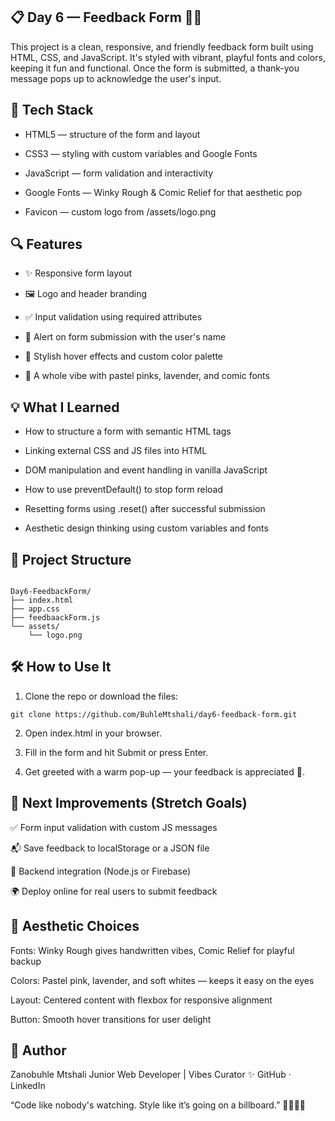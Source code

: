 ## 📋 Day 6 — Feedback Form 🧠💬

This project is a clean, responsive, and friendly feedback form built using HTML, CSS, and JavaScript. It's styled with vibrant, playful fonts and colors, keeping it fun and functional. Once the form is submitted, a thank-you message pops up to acknowledge the user's input.

## 🧱 Tech Stack

- HTML5 — structure of the form and layout

- CSS3 — styling with custom variables and Google Fonts

- JavaScript — form validation and interactivity

- Google Fonts — Winky Rough & Comic Relief for that aesthetic pop

- Favicon — custom logo from /assets/logo.png

## 🔍 Features

- ✨ Responsive form layout

- 🖼️ Logo and header branding

- ✅ Input validation using required attributes

- 🔔 Alert on form submission with the user's name

- 🎨 Stylish hover effects and custom color palette

- 🌸 A whole vibe with pastel pinks, lavender, and comic fonts

## 💡 What I Learned

- How to structure a form with semantic HTML tags

- Linking external CSS and JS files into HTML

- DOM manipulation and event handling in vanilla JavaScript

- How to use preventDefault() to stop form reload

- Resetting forms using .reset() after successful submission

- Aesthetic design thinking using custom variables and fonts


## 📂 Project Structure

```

Day6-FeedbackForm/
├── index.html
├── app.css
├── feedbaackForm.js
└── assets/
    └── logo.png

```

## 🛠️ How to Use It

1. Clone the repo or download the files:

```
git clone https://github.com/BuhleMtshali/day6-feedback-form.git

```

2. Open index.html in your browser.

3. Fill in the form and hit Submit or press Enter.

4. Get greeted with a warm pop-up — your feedback is appreciated 💌.

## 🌱 Next Improvements (Stretch Goals)

✅ Form input validation with custom JS messages

📬 Save feedback to localStorage or a JSON file

💾 Backend integration (Node.js or Firebase)

🌍 Deploy online for real users to submit feedback


## 💖 Aesthetic Choices

Fonts: Winky Rough gives handwritten vibes, Comic Relief for playful backup

Colors: Pastel pink, lavender, and soft whites — keeps it easy on the eyes

Layout: Centered content with flexbox for responsive alignment

Button: Smooth hover transitions for user delight

## 🙌 Author

Zanobuhle Mtshali
Junior Web Developer | Vibes Curator ✨
GitHub · LinkedIn

“Code like nobody's watching. Style like it’s going on a billboard.” 🎨👩🏾‍💻